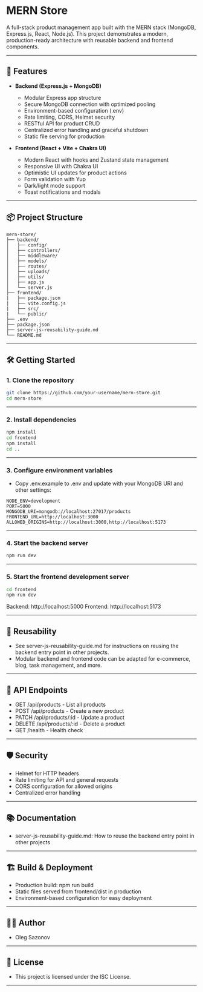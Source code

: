 # MERN Store

A full-stack product management app built with the MERN stack (MongoDB, Express.js, React, Node.js). This project demonstrates a modern, production-ready architecture with reusable backend and frontend components.

---

## 🚀 Features

-   **Backend (Express.js + MongoDB)**

    -   Modular Express app structure
    -   Secure MongoDB connection with optimized pooling
    -   Environment-based configuration (.env)
    -   Rate limiting, CORS, Helmet security
    -   RESTful API for product CRUD
    -   Centralized error handling and graceful shutdown
    -   Static file serving for production

-   **Frontend (React + Vite + Chakra UI)**
    -   Modern React with hooks and Zustand state management
    -   Responsive UI with Chakra UI
    -   Optimistic UI updates for product actions
    -   Form validation with Yup
    -   Dark/light mode support
    -   Toast notifications and modals

---

## 📦 Project Structure

```
mern-store/
├── backend/
│   ├── config/
│   ├── controllers/
│   ├── middleware/
│   ├── models/
│   ├── routes/
│   ├── uploads/
│   ├── utils/
│   ├── app.js
│   └── server.js
├── frontend/
|   ├── package.json
|   ├── vite.config.js
|   ├── src/
|   └── public/
├── .env
├── package.json
├── server-js-reusability-guide.md
└── README.md
```

---

## 🛠️ Getting Started

### 1. Clone the repository

```bash
git clone https://github.com/your-username/mern-store.git
cd mern-store
```

---

### 2. Install dependencies

```bash
npm install
cd frontend
npm install
cd ..
```

---

### 3. Configure environment variables

-   Copy .env.example to .env and update with your MongoDB URI and other settings:

```env
NODE_ENV=development
PORT=5000
MONGODB_URI=mongodb://localhost:27017/products
FRONTEND_URL=http://localhost:3000
ALLOWED_ORIGINS=http://localhost:3000,http://localhost:5173
```

---

### 4. Start the backend server

```bash
npm run dev
```

---

### 5. Start the frontend development server

```bash
cd frontend
npm run dev
```

Backend: http://localhost:5000
Frontend: http://localhost:5173

---

## 🧩 Reusability

-   See server-js-reusability-guide.md for instructions on reusing the backend entry point in other projects.
-   Modular backend and frontend code can be adapted for e-commerce, blog, task management, and more.

---

## 📝 API Endpoints

-   GET /api/products - List all products
-   POST /api/products - Create a new product
-   PATCH /api/products/:id - Update a product
-   DELETE /api/products/:id - Delete a product
-   GET /health - Health check

---

## 🛡️ Security

-   Helmet for HTTP headers
-   Rate limiting for API and general requests
-   CORS configuration for allowed origins
-   Centralized error handling

---

## 📚 Documentation

-   server-js-reusability-guide.md: How to reuse the backend entry point in other projects

---

## 🏗️ Build & Deployment

-   Production build: npm run build
-   Static files served from frontend/dist in production
-   Environment-based configuration for easy deployment

---

## 👨‍💻 Author

-   Oleg Sazonov

---

## 📄 License

-   This project is licensed under the ISC License.

---
